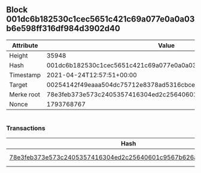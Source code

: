 ## Block 001dc6b182530c1cec5651c421c69a077e0a0a03b6e598ff316df984d3902d40

Attribute | Value
--- | ---
Height | 35948
Hash | 001dc6b182530c1cec5651c421c69a077e0a0a03b6e598ff316df984d3902d40
Timestamp | 2021-04-24T12:57:51+00:00
Target | 00254142f49eaaa504dc75712e8378ad5316cbcead634704b3734b6271167cc4
Merke root | 78e3feb373e573c2405357416304ed2c25640601c9567b626af0971b3f21159e
Nonce | 1793768767

```

```

### Transactions

Hash | Amount
--- | ---
[78e3feb373e573c2405357416304ed2c25640601c9567b626af0971b3f21159e](78e3feb373e573c2405357416304ed2c25640601c9567b626af0971b3f21159e.md) | 10.00000000 SKEPTI 
